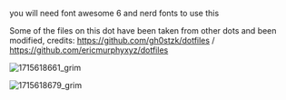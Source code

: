 you will need font awesome 6 and nerd fonts to use this

Some of the files on this dot have been taken from other dots and been modified, credits: https://github.com/gh0stzk/dotfiles / https://github.com/ericmurphyxyz/dotfiles

![1715618661_grim](https://github.com/Edulikesguiltygear/Dot-files/assets/96758884/0880d164-70d9-4e78-a862-620eb53caa3e)

![1715618679_grim](https://github.com/Edulikesguiltygear/Dot-files/assets/96758884/c7871170-729b-4a3d-9c37-1efadfbd9394)
